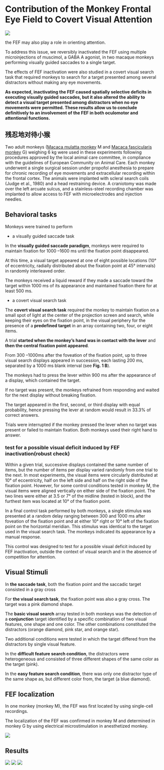 # Contribution of the Monkey Frontal Eye Field to Covert Visual Attention

<img src='b.gif'/>

the FEF may also play a role in orienting attention. 

To address this issue, we reversibly inactivated the FEF using multiple microinjections of muscimol, a GABA A agonist, in two macaque monkeys performing visually guided saccades to a single target. 

The effects of FEF inactivation were also studied in a covert visual search task that required monkeys to search for a target presented among several distractors without making any eye movements.

**As expected, inactivating the FEF caused spatially selective deficits in executing visually guided saccades, but it also altered the ability to detect a visual target presented among distractors when no eye movements were permitted. These results allow us to conclude definitively to an involvement of the FEF in both oculomotor and attentional functions.**


## 残忍地对待小猴

Two adult monkeys ([Macaca mulatta monkey](https://en.wikipedia.org/wiki/Rhesus_macaque) M and [Macaca fascicularis monkey](https://en.wikipedia.org/wiki/Crab-eating_macaque) G) weighing 6 kg were used in these experiments following procedures approved by the local animal care committee, in compliance with the guidelines of European Community on Animal Care. Each monkey underwent a single surgical session under propofol anesthesia to prepare for chronic recording of eye movements and extracellular recording within the frontal cortex. The animals were implanted with scleral search coils (Judge et al., 1980) and a head restraining device. A craniotomy was made over the left arcuate sulcus, and a stainless-steel recording chamber was implanted to allow access to FEF with microelectrodes and injection needles.


## Behavioral tasks

Monkeys were trained to perform 

* a visually guided saccade task

In the **visually guided saccade paradigm**, monkeys were required to maintain fixation for 1000 –1600 ms until the fixation point disappeared. 

At this time, a visual target appeared at one of eight possible locations (10° of eccentricity, radially distributed about the fixation point at 45° intervals) in randomly interleaved order.

The monkeys received a liquid reward if they made a saccade toward the target within 1000 ms of its appearance and maintained fixation there for at least 500 ms.

* a covert visual search task

The **covert visual search task** required the monkey to maintain fixation on a small spot of light at the center of the projection screen and search, while keeping their eyes on the fixation point, in the visual periphery for the presence of a **predefined target** in an array containing two, four, or eight items.

A trial **started when the monkey’s hand was in contact with the lever** and **then the central fixation point appeared**.

From 300 –1000ms after the foveation of the fixation point, up to three visual search displays appeared in succession, each lasting 200 ms, separated by a 1000 ms blank interval (see **Fig. 1 B**). 

The monkeys had to press the lever within 900 ms after the appearance of a display, which contained the target.

If no target was present, the monkeys refrained from responding and waited for the next display without breaking fixation. 

The target appeared in the first, second, or third display with equal probability, hence pressing the lever at random would result in 33.3% of correct answers. 

Trials were interrupted if the monkey pressed the lever when no target was present or failed to maintain fixation. Both monkeys used their right hand to answer.

###  test for a possible visual deficit induced by FEF inactivation(robust check)

Within a given trial, successive displays contained the same number of items, but the number of items per display varied randomly from one trial to the next. In most experiments, the visual items were circularly distributed at 10° of eccentricity, half on the left side and half on the right side of the fixation point. However, for some control conditions tested in monkey M, the visual items were aligned vertically on either side of the fixation point. The two lines were either at 3.5 or 7° of the midline (tested in block), and the furthest item was located at 10° of the fixation point. 

In a final control task performed by both monkeys, a single stimulus was presented at a random delay ranging between 300 and 1000 ms after foveation of the fixation point and at either 10° right or 10° left of the fixation point on the horizontal meridian. This stimulus was identical to the target used in the visual search task. The monkeys indicated its appearance by a manual response. 

This control was designed to test for a possible visual deficit induced by FEF inactivation, outside the context of visual search and in the absence of competition for attention.


## Visual Stimuli

In **the saccade task**, both the fixation point and the saccadic target consisted in a gray cross

For **the visual search task**, the fixation point was also a gray cross. The target was a pink diamond shape.

The **basic visual search** array tested in both monkeys was the detection of a **conjunction** target identified by a specific combination of two visual features, one shape and one color. The other combinations constituted the distractors (orange diamond, pink star, and orange star).

Two additional conditions were tested in which the target differed from the distractors by single visual feature. 

In the **difficult feature search condition**, the distractors were heterogeneous and consisted of three different shapes of the same color as the target (pink).

In the **easy feature search condition**, there was only one distractor type of the same shape as, but different color from, the target (a blue diamond).

## FEF localization

In one monkey (monkey M), the FEF was first located by using single-cell recordings.

The localization of the FEF was confirmed in monkey M and determined in monkey G by using electrical microstimulation in anesthetized monkey.

<img src='p1.png'/>

## Results

<img src='p2.png'/>

<img src='p3.png'/>

<img src='p4.png'>

